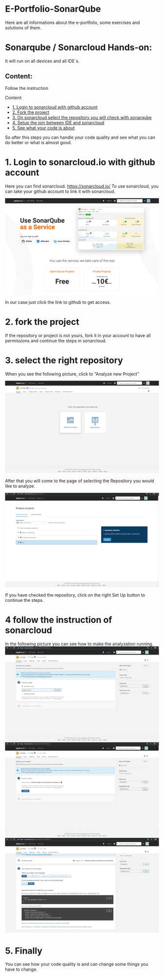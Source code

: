 # E-Portfolio-SonarQube

Here are all informations about the e-portfolio, some exercises and solutions of them.

# Sonarqube / Sonarcloud Hands-on:

It will run on all devices and all IDE´s.

## Content:

Follow the instruction

Content:
- [1. Login to sonarcloud with github account](#1-login-to-sonarcloud-with-github-account)
- [2. Fork the project](#2-fork-the-project)
- [3. On sonarcloud select the repository you will check with sonarqube](#3-on-sonarcloud-select-the-repository-you-will-check-with-sonarqube)
- [4. Setup the join between IDE and sonarcloud](#4-setup-the-join-between-IDE-and-sonarcloud)
- [5. See what your code is about](#5-see-what-your-code-is-about)

So after this steps you can handle your code quality and see what you can do better or what is almost good.

# 1. Login to sonarcloud.io with github account

Here you can find sonarcloud. https://sonarcloud.io/ 
To use sonarcloud, you can take your github account to link it with sonarcloud. 

![Login](Images/login.jpeg)

In our case just click the link to github to get access.

# 2. fork the project

If the repository or project is not yours, fork it in your account to have all permissions and continue the steps in sonarcloud.

# 3. select the right repository

When you see the following picture, click to "Analyze new Project" 

![Log-in](Images/Screenshot3.png)

After that you will come to the page of selecting the Repository you would like to analyze.

![Log-in](Images/Screenshot4.png)

If you have checked the repository, click on the right Set Up button to continue the steps. 

# 4 follow the instruction of sonarcloud

In the following picture you can see how to make the analyzation running. 
![Log-in](Images/Screenshot5.png)
![Log-in](Images/Screenshot7.png)
![Log-in](Images/Screenshot8.png)

# 5. Finally
You can see how your code quality is and can change some things you have to change.
